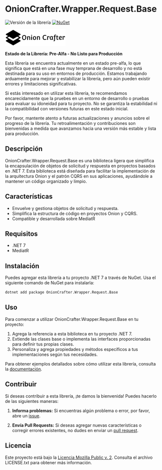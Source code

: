# OnionCrafter.Wrapper.Request.Base

![Versión de la librería](https://img.shields.io/badge/Versi%C3%B3n-1.0.0-brightgreen) [![NuGet](https://img.shields.io/nuget/v/OnionCrafter.Wrapper.Request.Base.svg)](https://www.nuget.org/packages/OnionCrafter.Wrapper.Request.Base/)

![](https://raw.githubusercontent.com/Dtopiast/OnionCrafter.Wrapper.Request.Base/main/Images/Logo.png)

**Estado de la Librería: Pre-Alfa - No Listo para Producción**

Esta librería se encuentra actualmente en un estado pre-alfa, lo que significa que está en una fase muy temprana de desarrollo y no está destinada para su uso en entornos de producción. Estamos trabajando arduamente para mejorar y estabilizar la librería, pero aún pueden existir errores y limitaciones significativas.

Si estás interesado en utilizar esta librería, te recomendamos encarecidamente que la pruebes en un entorno de desarrollo o pruebas para evaluar su idoneidad para tu proyecto. No se garantiza la estabilidad ni la compatibilidad con versiones futuras en este estado inicial.

Por favor, mantente atento a futuras actualizaciones y anuncios sobre el progreso de la librería. Tu retroalimentación y contribuciones son bienvenidas a medida que avanzamos hacia una versión más estable y lista para producción.

## Descripción

OnionCrafter.Wrapper.Request.Base es una biblioteca ligera que simplifica la encapsulación de objetos de solicitud y respuesta en proyectos basados en .NET 7. Esta biblioteca está diseñada para facilitar la implementación de la arquitectura Onion y el patrón CQRS en sus aplicaciones, ayudándole a mantener un código organizado y limpio.

## Características

- Envuelve y gestiona objetos de solicitud y respuesta.
- Simplifica la estructura de código en proyectos Onion y CQRS.
- Compatible y desarrollada sobre MediatR

## Requisitos

- .NET 7
- MediatR

## Instalación

Puedes agregar esta librería a tu proyecto .NET 7 a través de NuGet. Usa el siguiente comando de NuGet para instalarla:

```bash
dotnet add package OnionCrafter.Wrapper.Request.Base
```

## Uso

Para comenzar a utilizar OnionCrafter.Wrapper.Request.Base en tu proyecto:

1. Agrega la referencia a esta biblioteca en tu proyecto .NET 7.
2. Extiende las clases base o implementa las interfaces proporcionadas para definir tus propias clases.
3. Personaliza y agrega propiedades y métodos específicos a tus implementaciones según tus necesidades.

Para obtener ejemplos detallados sobre cómo utilizar esta librería, consulta la [documentación](https://github.com/Dtopiast/OnionCrafter.Wrapper.Request.Base/wiki).

## Contribuir

Si deseas contribuir a esta librería, ¡te damos la bienvenida! Puedes hacerlo de las siguientes maneras:

1. **Informa problemas:** Si encuentras algún problema o error, por favor, abre un [issue](https://github.com/dtopiast/OnionCrafter.Wrapper.Request.Baset/issues).

2. **Envía Pull Requests:** Si deseas agregar nuevas características o corregir errores existentes, no dudes en enviar un [pull request](https://github.com/dtopiast/OnionCrafter.Wrapper.Request.Base/pulls).

## Licencia

Este proyecto está bajo la [Licencia Mozilla Public v. 2](LICENSE.txt). Consulta el archivo LICENSE.txt para obtener más información.
